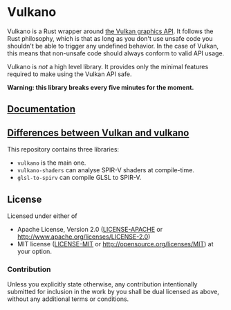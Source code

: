 # Vulkano

Vulkano is a Rust wrapper around [the Vulkan graphics API](https://www.khronos.org/vulkan/).
It follows the Rust philosophy, which is that as long as you don't use unsafe code you shouldn't
be able to trigger any undefined behavior. In the case of Vulkan, this means that non-unsafe code
should always conform to valid API usage.

Vulkano is *not* a high level library. It provides only the minimal features required to make
using the Vulkan API safe.

**Warning: this library breaks every five minutes for the moment.**

## [Documentation](http://tomaka.github.io/vulkano/vulkano/index.html)

## [Differences between Vulkan and vulkano](FEATURES.md)

This repository contains three libraries:

- `vulkano` is the main one.
- `vulkano-shaders` can analyse SPIR-V shaders at compile-time.
- `glsl-to-spirv` can compile GLSL to SPIR-V.

## License

Licensed under either of
 * Apache License, Version 2.0 ([LICENSE-APACHE](LICENSE-APACHE) or http://www.apache.org/licenses/LICENSE-2.0)
 * MIT license ([LICENSE-MIT](LICENSE-MIT) or http://opensource.org/licenses/MIT)
at your option.

### Contribution

Unless you explicitly state otherwise, any contribution intentionally submitted
for inclusion in the work by you shall be dual licensed as above, without any
additional terms or conditions.
